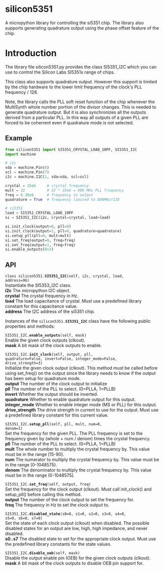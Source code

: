 
# silicon5351

A micropython library for controlling the si5351 chip.
The library also supports generating quadrature output
using the phase offset feature of the chip.

# Introduction

The library file silicon5351.py provides the class SI5351\_I2C
which you can use to control the Silicon Labs SI5351x range of chips.

This class also supports quadrature output.  However
this support is limited by the chip hardware to the 
lower limit frequency of the clock's PLL frequency / 128.

Note, the library calls the PLL soft reset function 
of the chip whenever the MultiSynth whole number portion
of the divisor changes.  This is needed to generate quadrature
output.  But it is also synchronizes all the outputs 
derived from a particular PLL.
In this way all outputs of a given PLL are forced to be coherrent
even if quadrature mode is not selected.

## Example

```python
from silicon5351 import SI5351_CRYSTAL_LOAD_10PF, SI5351_I2C
import machine 

# i2c
sda = machine.Pin(6)
scl = machine.Pin(7)
i2c = machine.I2C(1, sda=sda, scl=scl)

crystal = 25e6     # crystal frequency
mult = 32          # 32 * 25e6 = 800 MHz PLL frequency
freq = 6.30e6      # frequency to output
quadrature = True  # frequency limited to 800MHz/128

# si5351
load = SI5351_CRYSTAL_LOAD_10PF
si = SI5351_I2C(i2c, crystal=crystal, load=load)

si.init_clock(output=0, pll=0)
si.init_clock(output=1, pll=0, quadrature=quadrature)
si.setup_pll(pll=0, mult=mult)
si.set_freq(output=0, freq=freq) 
si.set_freq(output=1, freq=freq) 
si.enable_outputs(0x3)
```

## API

<code>class silicon5351.<b>SI5351\_I2C</b>(self, i2c, crystal, load, address=96)</code>  
Instantiate the SI5353\_I2C class.  
**i2c** The micropython I2C object.  
**crystal** The crystal frequency in Hz.  
**load** The load capacitance of crystal.  Must use a predefined library constant for this capacitance value.  
**address** The I2C address of the si5351 chip.  

Instances of the <code>silicon5351.<b>SI5351\_I2C</b></code> class have the following public properties and methods:   

<code>SI5351\_I2C.<b>enable\_outputs</b>(self, mask)</code>  
Enable the given clock outputs (clkout).  
**mask** A bit mask of the clock outputs to enable.  

<code>SI5351\_I2C.<b>init\_clock</b>(self, output, pll, quadrature=False, invert=False, integer\_mode=False, drive\_strength=3)</code>  
Initialize the given clock output (clkout).
This method must be called before using set\_freq() on the output since
the library needs to know if the output has been setup for quadrature mode.  
**output** The number of the clock output to initialize   
**pll** The number of the PLL to select. (0=PLLA, 1=PLLB)  
**invert** Whether the output should be inverted.  
**quadrature** Whether to enable quadrature output for this output.  
**integer\_mode** Whether to enable integer mode (MS or PLL) for this output.  
**drive\_strength** The drive strength in current to use for the output.  Must use a predefined library constant for this current value.  

<code>SI5351\_I2C.<b>setup\_pll</b>(self, pll, mult, num=0, denom=1)</code>  
Set the frequency for the given PLL.
The PLL frequency is set to the frequency given by (whole + num / denom) times the crystal frequency.  
**pll** The number of the PLL to select. (0=PLLA, 1=PLLB)  
**mult** The whole number to multiply the crystal frequency by.  This value must be in the range [15-90].  
**num** The numerator to multiply the crystal frequency by. This value must be in the range [0-1048575).  
**denom** The denominator to multiply the crystal frequency by. This value must be in the range (0-1048575].  

<code>SI5351\_I2C.<b>set\_freq</b>(self, output, freq)</code>  
Set the frequency for the clock output (clkout).
Must call init\_clock() and setup\_pll() before calling this method.  
**output** The number of the clock output to set the frequency for.  
**freq** The frequency in Hz to set the clock output to.  

<code>SI5351\_I2C.<b>disabled\_state</b>(s0=0, s1=0, s2=0, s3=0, s4=0, s5=0, s6=0, s7=0)</code>  
Set the state of each clock output (clkout) when disabled.
The possible disabled states for an output are low, high, high impedance, and never disabled.  
**s0..s7** The disabled state to set for the appropriate clock output.  Must use the predefined library constants for the state values.  

<code>SI5351\_I2C.<b>disable\_oeb</b>(self, mask)</code>  
Disable the output enable pin (OEB) for the given clock outputs (clkout).  
**mask** A bit mask of the clock outputs to disable OEB pin support for.  


